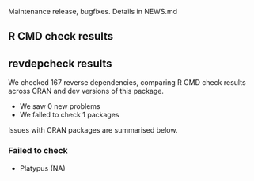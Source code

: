 Maintenance release, bugfixes.
Details in NEWS.md

## R CMD check results

## revdepcheck results

We checked 167 reverse dependencies, comparing R CMD check results across CRAN and dev versions of this package.

 * We saw 0 new problems
 * We failed to check 1 packages

Issues with CRAN packages are summarised below.

### Failed to check

* Platypus (NA)
